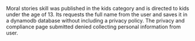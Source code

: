 Moral stories skill was published in the kids category and is directed to kids under the age of 13. Its requests the full name from the user and saves it in a dynamodb database without including a privacy policy. The privacy and compliance page submitted denied collecting personal information from user. 
